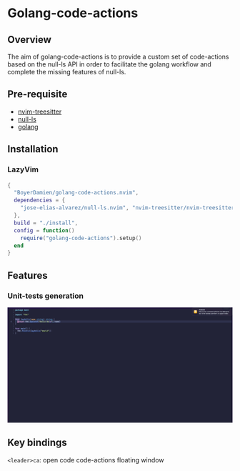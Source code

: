 # Golang-code-actions

## Overview

The aim of golang-code-actions is to provide a custom set of code-actions based on the null-ls API
in order to facilitate the golang workflow and complete the missing features of null-ls.

## Pre-requisite

- [nvim-treesitter][nvim-treesitter]
- [null-ls][null-ls]
- [golang][golang-website]

## Installation

### LazyVim

```lua
{
  "BoyerDamien/golang-code-actions.nvim",
  dependencies = {
    "jose-elias-alvarez/null-ls.nvim", "nvim-treesitter/nvim-treesitter"
  },
  build = "./install",
  config = function()
    require("golang-code-actions").setup()
  end
}
```

## Features

### Unit-tests generation

![gen-all-tests](./img/gen-all-tests.gif)

## Key bindings

`<leader>ca`: open code code-actions floating window

[nvim-treesitter]: https://github.com/nvim-treesitter/nvim-treesitter
[null-ls]: https://github.com/jose-elias-alvarez/null-ls.nvim
[golang-website]: https://go.dev
